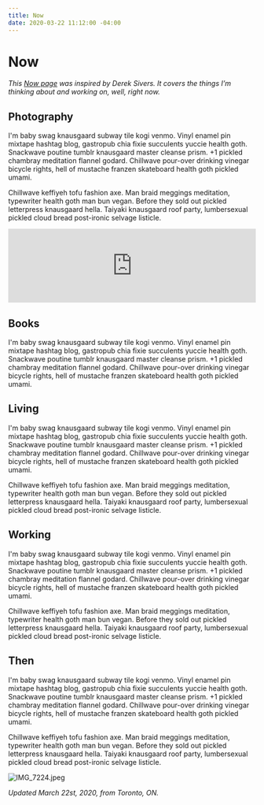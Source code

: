 ```yaml
---
title: Now
date: 2020-03-22 11:12:00 -04:00
---
```


# Now
*This [Now page](https://sivers.org/nowff) was inspired by Derek Sivers. It covers the things I’m thinking about and working on, well, right now.*

## Photography

I'm baby swag knausgaard subway tile kogi venmo. Vinyl enamel pin mixtape hashtag blog, gastropub chia fixie succulents yuccie health goth. Snackwave poutine tumblr knausgaard master cleanse prism. +1 pickled chambray meditation flannel godard. Chillwave pour-over drinking vinegar bicycle rights, hell of mustache franzen skateboard health goth pickled umami.

Chillwave keffiyeh tofu fashion axe. Man braid meggings meditation, typewriter health goth man bun vegan. Before they sold out pickled letterpress knausgaard hella. Taiyaki knausgaard roof party, lumbersexual pickled cloud bread post-ironic selvage listicle.

<!-- SnapWidget -->
<script src="https://snapwidget.com/js/snapwidget.js"></script>
<iframe src="https://snapwidget.com/embed/807385" class="snapwidget-widget" allowtransparency="true" frameborder="0" scrolling="no" style="border:none; overflow:hidden;  width:100%; "></iframe>

## Books

I'm baby swag knausgaard subway tile kogi venmo. Vinyl enamel pin mixtape hashtag blog, gastropub chia fixie succulents yuccie health goth. Snackwave poutine tumblr knausgaard master cleanse prism. +1 pickled chambray meditation flannel godard. Chillwave pour-over drinking vinegar bicycle rights, hell of mustache franzen skateboard health goth pickled umami.

<style type="text/css" media="screen">
.gr_grid_container {
width: 100%;
}

.gr_grid_book_container {
/* customize book cover container div here */
display: inline-block;
width: 124px;
height: 200px;
padding: 0px 20px 0px 0px;
overflow: hidden;
}
</style>
<script src="https://www.goodreads.com/review/grid_widget/3162891.Matthew's%20bookshelf:%20currently-reading?cover_size=medium&hide_link=true&hide_title=true&num_books=20&order=a&shelf=currently-reading&sort=date_started&widget_id=1585515205" type="text/javascript" charset="utf-8"></script>

## Living

I'm baby swag knausgaard subway tile kogi venmo. Vinyl enamel pin mixtape hashtag blog, gastropub chia fixie succulents yuccie health goth. Snackwave poutine tumblr knausgaard master cleanse prism. +1 pickled chambray meditation flannel godard. Chillwave pour-over drinking vinegar bicycle rights, hell of mustache franzen skateboard health goth pickled umami.

Chillwave keffiyeh tofu fashion axe. Man braid meggings meditation, typewriter health goth man bun vegan. Before they sold out pickled letterpress knausgaard hella. Taiyaki knausgaard roof party, lumbersexual pickled cloud bread post-ironic selvage listicle.

## Working

I'm baby swag knausgaard subway tile kogi venmo. Vinyl enamel pin mixtape hashtag blog, gastropub chia fixie succulents yuccie health goth. Snackwave poutine tumblr knausgaard master cleanse prism. +1 pickled chambray meditation flannel godard. Chillwave pour-over drinking vinegar bicycle rights, hell of mustache franzen skateboard health goth pickled umami.

Chillwave keffiyeh tofu fashion axe. Man braid meggings meditation, typewriter health goth man bun vegan. Before they sold out pickled letterpress knausgaard hella. Taiyaki knausgaard roof party, lumbersexual pickled cloud bread post-ironic selvage listicle.


## Then

I'm baby swag knausgaard subway tile kogi venmo. Vinyl enamel pin mixtape hashtag blog, gastropub chia fixie succulents yuccie health goth. Snackwave poutine tumblr knausgaard master cleanse prism. +1 pickled chambray meditation flannel godard. Chillwave pour-over drinking vinegar bicycle rights, hell of mustache franzen skateboard health goth pickled umami.

Chillwave keffiyeh tofu fashion axe. Man braid meggings meditation, typewriter health goth man bun vegan. Before they sold out pickled letterpress knausgaard hella. Taiyaki knausgaard roof party, lumbersexual pickled cloud bread post-ironic selvage listicle.


![IMG_7224.jpeg](/uploads/IMG_7224.jpeg)

*Updated March 22st, 2020, from Toronto, ON.*